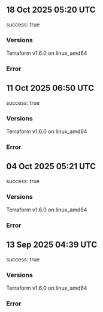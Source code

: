 ## 18 Oct 2025 05:20 UTC

success: true

### Versions

Terraform v1.6.0
on linux_amd64

### Error

## 11 Oct 2025 06:50 UTC

success: true

### Versions

Terraform v1.6.0
on linux_amd64

### Error

## 04 Oct 2025 05:21 UTC

success: true

### Versions

Terraform v1.6.0
on linux_amd64

### Error

## 13 Sep 2025 04:39 UTC

success: true

### Versions

Terraform v1.6.0
on linux_amd64

### Error

